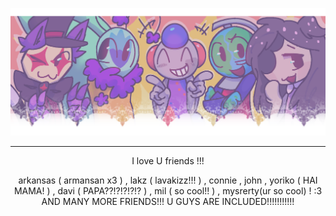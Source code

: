 ![image alt](https://github.com/infectious-bites/infectious-bites/blob/51fae22d303dd9d38a27142b9514fee3638e9797/Untitled5_20251020175824.png)
***
  <p align="center">I love U friends !!!</p>
<p align="center">arkansas ( armansan x3 ) , lakz ( lavakizz!!! ) , connie , john , yoriko ( HAI MAMA! ) , davi ( PAPA??!?!?!?!? ) , mil ( so cool!! ) , mysrerty(ur so cool) ! :3 AND MANY MORE FRIENDS!!! U   GUYS ARE INCLUDED!!!!!!!!!!!</p>
